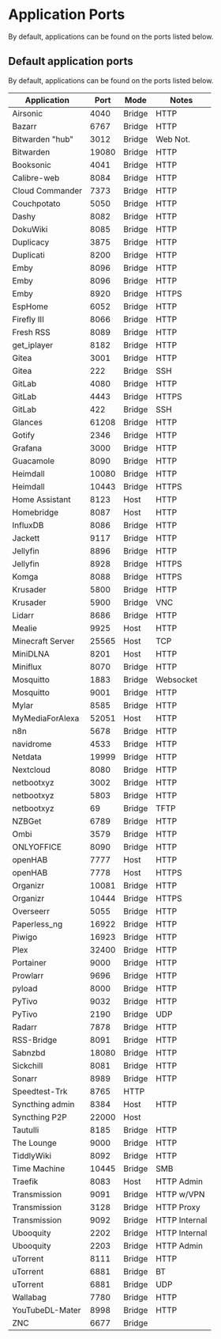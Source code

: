 # Application Ports

By default, applications can be found on the ports listed below.

## Default application ports

By default, applications can be found on the ports listed below.

| Application      | Port    | Mode    | Notes          |
|------------------|---------|---------|----------------|
| Airsonic         | 4040    | Bridge  | HTTP           |
| Bazarr           | 6767    | Bridge  | HTTP           |
| Bitwarden "hub"  | 3012    | Bridge  | Web Not.       |
| Bitwarden        | 19080   | Bridge  | HTTP           |
| Booksonic        | 4041    | Bridge  | HTTP           |
| Calibre-web      | 8084    | Bridge  | HTTP           |
| Cloud Commander  | 7373    | Bridge  | HTTP           |
| Couchpotato      | 5050    | Bridge  | HTTP           |
| Dashy            | 8082    | Bridge  | HTTP           |
| DokuWiki         | 8085    | Bridge  | HTTP           |
| Duplicacy        | 3875    | Bridge  | HTTP           |
| Duplicati        | 8200    | Bridge  | HTTP           |
| Emby             | 8096    | Bridge  | HTTP           |
| Emby             | 8096    | Bridge  | HTTP           |
| Emby             | 8920    | Bridge  | HTTPS          |
| EspHome          | 6052    | Bridge  | HTTP           |
| Firefly III      | 8066    | Bridge  | HTTP           |
| Fresh RSS        | 8089    | Bridge  | HTTP           |
| get_iplayer      | 8182    | Bridge  | HTTP           |
| Gitea            | 3001    | Bridge  | HTTP           |
| Gitea            | 222     | Bridge  | SSH            |
| GitLab           | 4080    | Bridge  | HTTP           |
| GitLab           | 4443    | Bridge  | HTTPS          |
| GitLab           | 422     | Bridge  | SSH            |
| Glances          | 61208   | Bridge  | HTTP           |
| Gotify           | 2346    | Bridge  | HTTP           |
| Grafana          | 3000    | Bridge  | HTTP           |
| Guacamole        | 8090    | Bridge  | HTTP           |
| Heimdall         | 10080   | Bridge  | HTTP           |
| Heimdall         | 10443   | Bridge  | HTTPS          |
| Home Assistant   | 8123    | Host    | HTTP           |
| Homebridge       | 8087    | Host    | HTTP           |
| InfluxDB         | 8086    | Bridge  | HTTP           |
| Jackett          | 9117    | Bridge  | HTTP           |
| Jellyfin         | 8896    | Bridge  | HTTP           |
| Jellyfin         | 8928    | Bridge  | HTTPS          |
| Komga            | 8088    | Bridge  | HTTPS          |
| Krusader         | 5800    | Bridge  | HTTP           |
| Krusader         | 5900    | Bridge  | VNC            |
| Lidarr           | 8686    | Bridge  | HTTP           |
| Mealie           | 9925    | Host    | HTTP           |
| Minecraft Server | 25565   | Host    | TCP            |
| MiniDLNA         | 8201    | Host    | HTTP           |
| Miniflux         | 8070    | Bridge  | HTTP           |
| Mosquitto        | 1883    | Bridge  | Websocket      |
| Mosquitto        | 9001    | Bridge  | HTTP           |
| Mylar            | 8585    | Bridge  | HTTP           |
| MyMediaForAlexa  | 52051   | Host    | HTTP           |
| n8n              | 5678    | Bridge  | HTTP           |
| navidrome        | 4533    | Bridge  | HTTP           |
| Netdata          | 19999   | Bridge  | HTTP           |
| Nextcloud        | 8080    | Bridge  | HTTP           |
| netbootxyz       | 3002    | Bridge  | HTTP           |
| netbootxyz       | 5803    | Bridge  | HTTP           |
| netbootxyz       | 69      | Bridge  | TFTP           |
| NZBGet           | 6789    | Bridge  | HTTP           |
| Ombi             | 3579    | Bridge  | HTTP           |
| ONLYOFFICE       | 8090    | Bridge  | HTTP           |
| openHAB          | 7777    | Host    | HTTP           |
| openHAB          | 7778    | Host    | HTTPS          |
| Organizr         | 10081   | Bridge  | HTTP           |
| Organizr         | 10444   | Bridge  | HTTPS          |
| Overseerr        | 5055    | Bridge  | HTTP           |
| Paperless_ng     | 16922   | Bridge  | HTTP           |
| Piwigo           | 16923   | Bridge  | HTTP           |
| Plex             | 32400   | Bridge  | HTTP           |
| Portainer        | 9000    | Bridge  | HTTP           |
| Prowlarr         | 9696    | Bridge  | HTTP           |
| pyload           | 8000    | Bridge  | HTTP           |
| PyTivo           | 9032    | Bridge  | HTTP           |
| PyTivo           | 2190    | Bridge  | UDP            |
| Radarr           | 7878    | Bridge  | HTTP           |
| RSS-Bridge       | 8091    | Bridge  | HTTP           |
| Sabnzbd          | 18080   | Bridge  | HTTP           |
| Sickchill        | 8081    | Bridge  | HTTP           |
| Sonarr           | 8989    | Bridge  | HTTP           |
| Speedtest-Trk    | 8765    | HTTP    |                |
| Syncthing admin  | 8384    | Host    | HTTP           |
| Syncthing P2P    | 22000   | Host    |                |
| Tautulli         | 8185    | Bridge  | HTTP           |
| The Lounge       | 9000    | Bridge  | HTTP           |
| TiddlyWiki       | 8092    | Bridge  | HTTP           |
| Time Machine     | 10445   | Bridge  | SMB            |
| Traefik          | 8083    | Host    | HTTP Admin     |
| Transmission     | 9091    | Bridge  | HTTP w/VPN     |
| Transmission     | 3128    | Bridge  | HTTP Proxy     |
| Transmission     | 9092    | Bridge  | HTTP Internal  |
| Ubooquity        | 2202    | Bridge  | HTTP Internal  |
| Ubooquity        | 2203    | Bridge  | HTTP Admin     |
| uTorrent         | 8111    | Bridge  | HTTP           |
| uTorrent         | 6881    | Bridge  | BT             |
| uTorrent         | 6881    | Bridge  | UDP            |
| Wallabag         | 7780    | Bridge  | HTTP           |
| YouTubeDL-Mater  | 8998    | Bridge  | HTTP           |
| ZNC              | 6677    | Bridge  |                |
